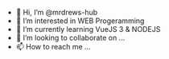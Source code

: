 - 👋 Hi, I’m @mrdrews-hub
- 👀 I’m interested in WEB Progeramming
- 🌱 I’m currently learning VueJS 3 & NODEJS
- 💞️ I’m looking to collaborate on ...
- 📫 How to reach me ...

<!---
mrdrews-hub/mrdrews-hub is a ✨ special ✨ repository because its `README.md` (this file) appears on your GitHub profile.
You can click the Preview link to take a look at your changes.
--->
